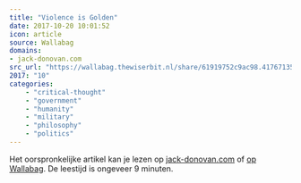 ```yaml
---
title: "Violence is Golden"
date: 2017-10-20 10:01:52
icon: article
source: Wallabag
domains:
- jack-donovan.com
src_url: "https://wallabag.thewiserbit.nl/share/61919752c9ac98.41767135"
2017: "10"
categories:
    - "critical-thought"
    - "government"
    - "humanity"
    - "military"
    - "philosophy"
    - "politics"
---
```

Het oorspronkelijke artikel kan je lezen op [jack-donovan.com](http://www.jack-donovan.com/axis/2011/03/violence-is-golden/) of [op Wallabag](https://wallabag.thewiserbit.nl/share/61919752c9ac98.41767135). De leestijd is ongeveer 9 minuten.
